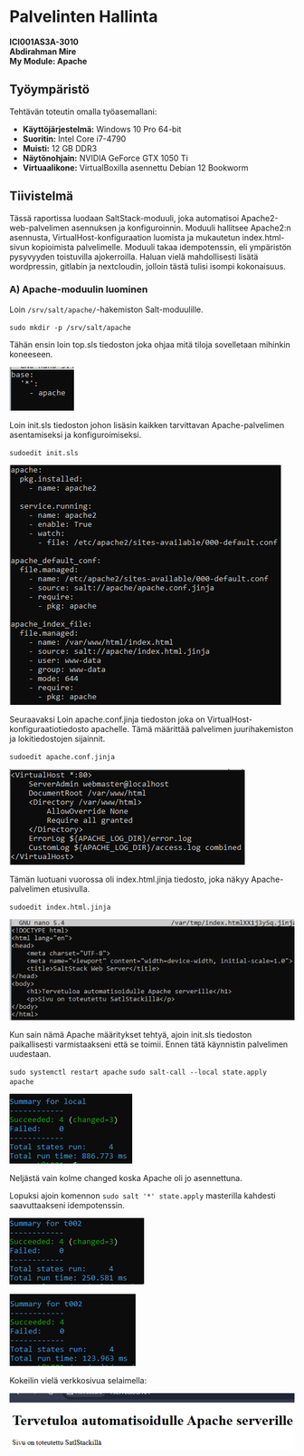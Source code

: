 # Palvelinten Hallinta
**ICI001AS3A-3010**  
**Abdirahman Mire**  
**My Module: Apache**  


## Työympäristö  
Tehtävän toteutin omalla työasemallani:  
- **Käyttöjärjestelmä:** Windows 10 Pro 64-bit  
- **Suoritin:** Intel Core i7-4790  
- **Muisti:** 12 GB DDR3  
- **Näytönohjain:** NVIDIA GeForce GTX 1050 Ti  
- **Virtuaalikone:** VirtualBoxilla asennettu Debian 12 Bookworm  


## Tiivistelmä  

Tässä raportissa luodaan SaltStack-moduuli, joka automatisoi Apache2-web-palvelimen asennuksen ja konfiguroinnin. Moduuli hallitsee Apache2:n asennusta, VirtualHost-konfiguraation luomista ja mukautetun index.html-sivun kopioimista palvelimelle. Moduuli takaa idempotenssin, eli ympäristön pysyvyyden toistuvilla ajokerroilla. Haluan vielä mahdollisesti lisätä wordpressin, gitlabin ja nextcloudin, jolloin tästä tulisi isompi kokonaisuus.

### A) Apache-moduulin luominen  
 
Loin `/srv/salt/apache/`-hakemiston Salt-moduulille.  

`sudo mkdir -p /srv/salt/apache`

Tähän ensin loin top.sls tiedoston joka ohjaa mitä tiloja sovelletaan mihinkin koneeseen.

![kuva1](kuvat/kuva1.PNG)

Loin init.sls tiedoston johon lisäsin kaikken tarvittavan Apache-palvelimen asentamiseksi ja konfiguroimiseksi. 

`sudoedit init.sls`

![kuva2](kuvat/kuva2.PNG)

Seuraavaksi Loin apache.conf.jinja tiedoston joka on VirtualHost-konfiguraatiotiedosto apachelle. Tämä määrittää palvelimen juurihakemiston ja lokitiedostojen sijainnit.

 `sudoedit apache.conf.jinja`

![kuva3](kuvat/kuva3.PNG)

Tämän luotuani vuorossa oli index.html.jinja tiedosto, joka näkyy Apache-palvelimen etusivulla.

`sudoedit index.html.jinja`

![kuva4](kuvat/kuva4.PNG)

Kun sain nämä Apache määritykset tehtyä, ajoin init.sls tiedoston paikallisesti varmistaakseni että se toimii. Ennen tätä käynnistin palvelimen uudestaan.

`sudo systemctl restart apache`
`sudo salt-call --local state.apply apache`

![kuva6](kuvat/kuva6.PNG)

Neljästä vain kolme changed koska Apache oli jo asennettuna.


Lopuksi ajoin komennon `sudo salt '*' state.apply` masterilla kahdesti saavuttaakseni idempotenssin.

![kuva7](kuvat/kuva7.PNG)

![kuva8](kuvat/kuva8.PNG)

Kokeilin vielä verkkosivua selaimella:

![kuva9](kuvat/kuva9.PNG)


